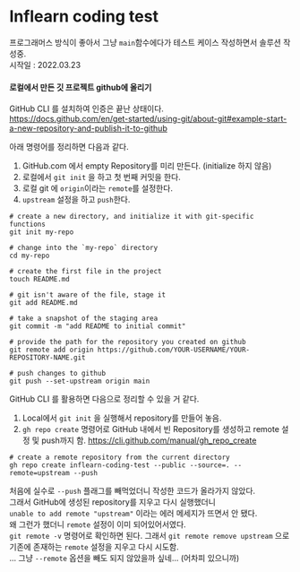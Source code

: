 # Inflearn coding test
프로그래머스 방식이 좋아서 그냥 `main`함수에다가 테스트 케이스 작성하면서 솔루션 작성중.   
시작일 : 2022.03.23

#### 로컬에서 만든 깃 프로젝트 github에 올리기
GitHub CLI 를 설치하여 인증은 끝난 상태이다.   
https://docs.github.com/en/get-started/using-git/about-git#example-start-a-new-repository-and-publish-it-to-github   


아래 명령어를 정리하면 다음과 같다.   
1. GitHub.com 에서 empty Repository를 미리 만든다. (initialize 하지 않음)
2. 로컬에서 `git init` 을 하고 첫 번째 커밋을 한다.
3. 로컬 git 에 `origin`이라는 `remote`를 설정한다.
4. `upstream` 설정을 하고 `push`한다.

```
# create a new directory, and initialize it with git-specific functions
git init my-repo

# change into the `my-repo` directory
cd my-repo

# create the first file in the project
touch README.md

# git isn't aware of the file, stage it
git add README.md

# take a snapshot of the staging area
git commit -m "add README to initial commit"

# provide the path for the repository you created on github
git remote add origin https://github.com/YOUR-USERNAME/YOUR-REPOSITORY-NAME.git

# push changes to github
git push --set-upstream origin main
```

GitHub CLI 를 활용하면 다음으로 정리할 수 있을 거 같다.
1. Local에서 `git init` 을 실행해서 repository를 만들어 놓음.
2. `gh repo create` 명령어로 GitHub 내에서 빈 Repository를 생성하고 remote 설정 및 push까지 함.
https://cli.github.com/manual/gh_repo_create   

```
# create a remote repository from the current directory
gh repo create inflearn-coding-test --public --source=. --remote=upstream --push
```


처음에 실수로 `--push` 플래그를 빼먹었더니 작성한 코드가 올라가지 않았다.   
그래서 GitHub에 생성된 repository를 지우고 다시 실행했더니   
`unable to add remote "upstream"` 이라는 에러 메세지가 뜨면서 안 됐다.   
왜 그런가 했더니 `remote` 설정이 이미 되어있어서였다.   
`git remote -v` 명령어로 확인하면 된다.
그래서 `git remote remove upstream` 으로 기존에 존재하는 `remote` 설정을 지우고 다시 시도함.   
... 그냥 `--remote` 옵션을 빼도 되지 않았을까 싶네... (어차피 있으니까)   